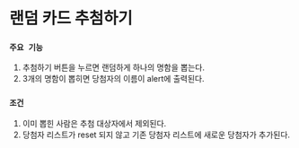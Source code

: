 # 랜덤 카드 추첨하기

### `주요 기능`
1. 추첨하기 버튼을 누르면 랜덤하게 하나의 명함을 뽑는다.
2. 3개의 명함이 뽑히면 당첨자의 이름이 alert에 출력된다.

### `조건`
1. 이미 뽑힌 사람은 추첨 대상자에서 제외된다.
2. 당첨자 리스트가 reset 되지 않고 기존 당첨자 리스트에 새로운 당첨자가 추가된다.



